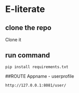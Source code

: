 # E-literate
## clone the repo 
Clone it

## run command 
``` pip install requirements.txt ```

##ROUTE Appname - userprofile
```
http://127.0.0.1:8081/user/

```
